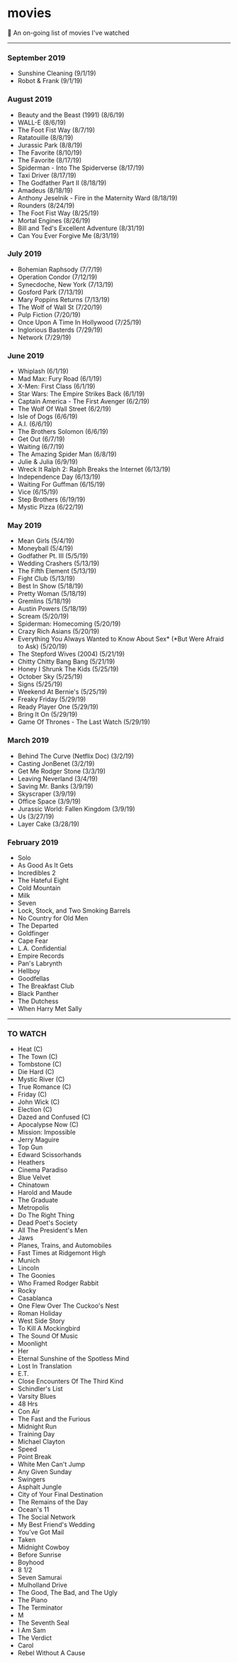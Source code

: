 # movies
:movie_camera: An on-going list of movies I've watched

---

### September 2019
- Sunshine Cleaning (9/1/19)
- Robot & Frank (9/1/19)

### August 2019
- Beauty and the Beast (1991) (8/6/19)
- WALL-E (8/6/19)
- The Foot Fist Way (8/7/19)
- Ratatouille (8/8/19)
- Jurassic Park (8/8/19)
- The Favorite (8/10/19)
- The Favorite (8/17/19)
- Spiderman - Into The Spiderverse (8/17/19)
- Taxi Driver (8/17/19)
- The Godfather Part II (8/18/19)
- Amadeus (8/18/19)
- Anthony Jeselnik - Fire in the Maternity Ward (8/18/19)
- Rounders (8/24/19)
- The Foot Fist Way (8/25/19)
- Mortal Engines (8/26/19)
- Bill and Ted's Excellent Adventure (8/31/19)
- Can You Ever Forgive Me (8/31/19)

### July 2019
- Bohemian Raphsody (7/7/19)
- Operation Condor (7/12/19)
- Synecdoche, New York (7/13/19)
- Gosford Park (7/13/19)
- Mary Poppins Returns (7/13/19)
- The Wolf of Wall St (7/20/19)
- Pulp Fiction (7/20/19)
- Once Upon A Time In Hollywood (7/25/19)
- Inglorious Basterds (7/29/19)
- Network (7/29/19)

### June 2019
- Whiplash (6/1/19)
- Mad Max: Fury Road (6/1/19)
- X-Men: First Class (6/1/19)
- Star Wars: The Empire Strikes Back (6/1/19)
- Captain America - The First Avenger (6/2/19)
- The Wolf Of Wall Street (6/2/19)
- Isle of Dogs (6/6/19)
- A.I. (6/6/19)
- The Brothers Solomon (6/6/19)
- Get Out (6/7/19)
- Waiting (6/7/19)
- The Amazing Spider Man (6/8/19)
- Julie & Julia (6/9/19)
- Wreck It Ralph 2: Ralph Breaks the Internet (6/13/19)
- Independence Day (6/13/19)
- Waiting For Guffman (6/15/19)
- Vice (6/15/19)
- Step Brothers (6/19/19)
- Mystic Pizza (6/22/19)

### May 2019
- Mean Girls (5/4/19)
- Moneyball (5/4/19)
- Godfather Pt. III (5/5/19)
- Wedding Crashers (5/13/19)
- The Fifth Element (5/13/19)
- Fight Club (5/13/19)
- Best In Show (5/18/19)
- Pretty Woman (5/18/19)
- Gremlins (5/18/19)
- Austin Powers (5/18/19)
- Scream (5/20/19)
- Spiderman: Homecoming (5/20/19)
- Crazy Rich Asians (5/20/19)
- Everything You Always Wanted to Know About Sex* (*But Were Afraid to Ask) (5/20/19)
- The Stepford Wives (2004) (5/21/19)
- Chitty Chitty Bang Bang (5/21/19)
- Honey I Shrunk The Kids (5/25/19)
- October Sky (5/25/19)
- Signs (5/25/19)
- Weekend At Bernie's (5/25/19)
- Freaky Friday (5/29/19)
- Ready Player One (5/29/19)
- Bring It On (5/29/19)
- Game Of Thrones - The Last Watch (5/29/19)

### March 2019
- Behind The Curve (Netflix Doc) (3/2/19)
- Casting JonBenet (3/2/19)
- Get Me Rodger Stone (3/3/19)
- Leaving Neverland (3/4/19)
- Saving Mr. Banks (3/9/19)
- Skyscraper (3/9/19)
- Office Space (3/9/19)
- Jurassic World: Fallen Kingdom (3/9/19)
- Us (3/27/19)
- Layer Cake (3/28/19)

### February 2019
- Solo
- As Good As It Gets
- Incredibles 2
- The Hateful Eight
- Cold Mountain
- Milk
- Seven
- Lock, Stock, and Two Smoking Barrels
- No Country for Old Men
- The Departed
- Goldfinger
- Cape Fear
- L.A. Confidential
- Empire Records
- Pan's Labrynth
- Hellboy
- Goodfellas
- The Breakfast Club
- Black Panther
- The Dutchess
- When Harry Met Sally

---

### TO WATCH
- Heat (C)
- The Town (C)
- Tombstone (C)
- Die Hard (C)
- Mystic River (C)
- True Romance (C)
- Friday (C)
- John Wick (C)
- Election (C)
- Dazed and Confused (C)
- Apocalypse Now (C)
- Mission: Impossible
- Jerry Maguire
- Top Gun
- Edward Scissorhands
- Heathers
- Cinema Paradiso
- Blue Velvet
- Chinatown
- Harold and Maude
- The Graduate
- Metropolis
- Do The Right Thing
- Dead Poet's Society
- All The President's Men
- Jaws
- Planes, Trains, and Automobiles
- Fast Times at Ridgemont High
- Munich
- Lincoln
- The Goonies
- Who Framed Rodger Rabbit
- Rocky
- Casablanca
- One Flew Over The Cuckoo's Nest
- Roman Holiday
- West Side Story
- To Kill A Mockingbird
- The Sound Of Music
- Moonlight
- Her
- Eternal Sunshine of the Spotless Mind
- Lost In Translation
- E.T.
- Close Encounters Of The Third Kind
- Schindler's List
- Varsity Blues
- 48 Hrs
- Con Air
- The Fast and the Furious
- Midnight Run
- Training Day
- Michael Clayton
- Speed
- Point Break
- White Men Can't Jump
- Any Given Sunday
- Swingers
- Asphalt Jungle
- City of Your Final Destination
- The Remains of the Day
- Ocean's 11
- The Social Network
- My Best Friend's Wedding
- You've Got Mail
- Taken
- Midnight Cowboy
- Before Sunrise
- Boyhood
- 8 1/2
- Seven Samurai
- Mulholland Drive
- The Good, The Bad, and The Ugly
- The Piano
- The Terminator
- M
- The Seventh Seal
- I Am Sam
- The Verdict
- Carol
- Rebel Without A Cause
